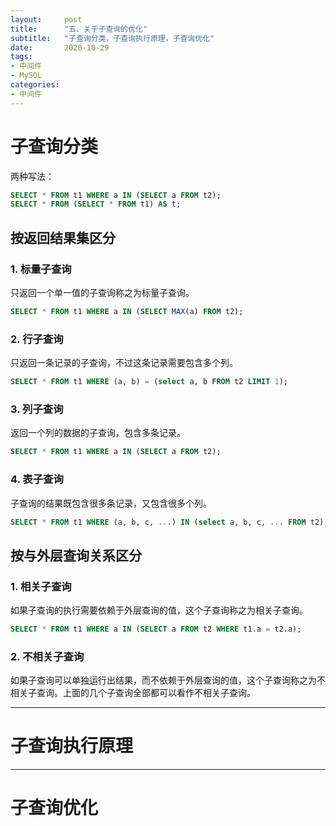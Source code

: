 ```yaml
---
layout:     post 
title:      "五、关于子查询的优化"
subtitle:   "子查询分类，子查询执行原理，子查询优化"
date:       2020-10-29
tags:
- 中间件
- MySQL
categories:
- 中间件
---
```


# 子查询分类

两种写法：

```sql
SELECT * FROM t1 WHERE a IN (SELECT a FROM t2);
SELECT * FROM (SELECT * FROM t1) AS t;
```

## 按返回结果集区分

### 1. 标量子查询

只返回一个单一值的子查询称之为标量子查询。
```sql
SELECT * FROM t1 WHERE a IN (SELECT MAX(a) FROM t2);
```

### 2. 行子查询

只返回一条记录的子查询，不过这条记录需要包含多个列。
```sql
SELECT * FROM t1 WHERE (a, b) = (select a, b FROM t2 LIMIT 1);
```

### 3. 列子查询

返回一个列的数据的子查询，包含多条记录。
```sql
SELECT * FROM t1 WHERE a IN (SELECT a FROM t2);
```

### 4. 表子查询

子查询的结果既包含很多条记录，又包含很多个列。
```sql
SELECT * FROM t1 WHERE (a, b, c, ...) IN (select a, b, c, ... FROM t2);
```

## 按与外层查询关系区分

### 1. 相关子查询

如果子查询的执行需要依赖于外层查询的值，这个子查询称之为相关子查询。
```sql
SELECT * FROM t1 WHERE a IN (SELECT a FROM t2 WHERE t1.a = t2.a);
```

### 2. 不相关子查询

如果子查询可以单独运行出结果，而不依赖于外层查询的值，这个子查询称之为不相关子查询。上面的几个子查询全部都可以看作不相关子查询。

---

# 子查询执行原理



---

# 子查询优化






